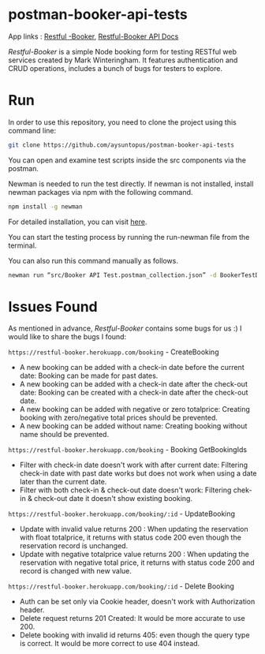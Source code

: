 # postman-booker-api-tests
App links :  [Restful -Booker](https://restful-booker.herokuapp.com/),  [Restful-Booker API Docs](https://restful-booker.herokuapp.com/apidoc/index.html)

_Restful-Booker_  is a simple Node booking form for testing RESTful web services created by Mark Winteringham. It features authentication and CRUD operations, includes a bunch of bugs for testers to explore.

# Run

In order to use this repository, you need to clone the project using this command line:

```bash
git clone https://github.com/aysuntopus/postman-booker-api-tests
```
You can open and examine test scripts inside the src components via the postman.

Newman is needed to run the test directly. If newman is not installed, install newman packages via npm with the following command.
```bash
npm install -g newman
```
For detailed installation, you can visit [here](https://learning.postman.com/docs/collections/using-newman-cli/installing-running-newman/).

You can start the testing process by running the run-newman file from the terminal.

You can also run this command manually as follows.
```bash
newman run “src/Booker API Test.postman_collection.json” -d BookerTestData.csv
```
# Issues Found
As mentioned in advance, _Restful-Booker_ contains some bugs for us :)
I would like to share the bugs I found:

`https://restful-booker.herokuapp.com/booking` - CreateBooking
-  A new booking can be added with a check-in date before the current date: Booking can be made for past dates.
- A new booking can be added with a check-in date after the check-out date: Booking can be created with a check-in date after the check-out date.
-  A new booking can be added with negative or zero totalprice: Creating booking with zero/negative total prices should be prevented.
- A new booking can be added without name: Creating booking without name should be prevented.

`https://restful-booker.herokuapp.com/booking` - Booking GetBookingIds
- Filter with check-in date doesn't work with after current date: Filtering check-in date with past date works but does not work when using a date later than the current date.
- Filter with both check-in & check-out date doesn't work: Filtering chek-in & check-out date it doesn't show existing booking.

`https://restful-booker.herokuapp.com/booking/:id` - UpdateBooking
-  Update with invalid value returns 200 : When updating the reservation with float totalprice, it returns with status code 200 even though the reservation record is unchanged.
-  Update with negative totalprice value returns 200 : When updating the reservation with negative total price, it returns with status code 200 and record is changed with new value.

`https://restful-booker.herokuapp.com/booking/:id`  - Delete Booking
-   Auth can be set only via Cookie header, doesn't work with Authorization header.
-   Delete request returns 201 Created: It would be more accurate to use 200.
-   Delete  booking with invalid id returns 405: even though the query type is correct. It would be more correct to use 404 instead.
